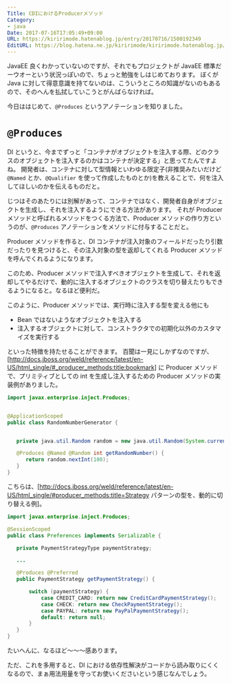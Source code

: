 ```yaml
---
Title: CDIにおけるProducerメソッド
Category:
- java
Date: 2017-07-16T17:05:49+09:00
URL: https://kiririmode.hatenablog.jp/entry/20170716/1500192349
EditURL: https://blog.hatena.ne.jp/kiririmode/kiririmode.hatenablog.jp/atom/entry/8599973812280147436
---
```


JavaEE 良くわかっていないのですが、それでもプロジェクトが JavaEE 標準だーウオーという状況っぽいので、ちょっと勉強をしはじめております。
ぼくが Java に対して得意意識を持てないのは、こういうところの知識がないのもあるので、そのへんを払拭していこうとがんばらなければ。


今日ははじめて、`@Produces` というアノテーションを知りました。

# `@Produces` 

DI というと、今までずっと「コンテナがオブジェクトを注入する際、どのクラスのオブジェクトを注入するのかはコンテナが決定する」と思ってたんですよね。
開発者は、コンテナに対して型情報といわゆる限定子(非推奨みたいだけど `@Named` とか、`@Qualifier` を使って作成したものとか)を教えることで、何を注入してほしいのかを伝えるものだと。

じつはそのあたりには別解があって、コンテナではなく、開発者自身がオブジェクトを生成し、それを注入するようにできる方法があります。
それが Producer メソッドと呼ばれるメソッドをつくる方法で、Producer メソッドの作り方というのが、`@Produces` アノテーションをメソッドに付与することだと。


Producer メソッドを作ると、DI コンテナが注入対象のフィールドだったり引数だったりを見つけると、その注入対象の型を返却してくれる Producer メソッドを呼んでくれるようになります。

このため、Producer メソッドで注入すべきオブジェクトを生成して、それを返却してやるだけで、動的に注入するオブジェクトのクラスを切り替えたりもできるようになると。なるほど便利だ。

このように、Producer メソッドでは、実行時に注入する型を変える他にも

- Bean ではないようなオブジェクトを注入する
- 注入するオブジェクトに対して、コンストラクタでの初期化以外のカスタマイズを実行する

といった特徴を持たせることができます。
百聞は一見にしかずなのですが、[http://docs.jboss.org/weld/reference/latest/en-US/html_single/#_producer_methods:title:bookmark] に Producer メソッドで、プリミティブとしての int を生成し注入するための Producer メソッドの実装例がありました。

```java
import javax.enterprise.inject.Produces;


@ApplicationScoped
public class RandomNumberGenerator {


   private java.util.Random random = new java.util.Random(System.currentTimeMillis());

   @Produces @Named @Random int getRandomNumber() {
      return random.nextInt(100);
   }
}
```

こちらは、[http://docs.jboss.org/weld/reference/latest/en-US/html_single/#producer_methods:title=Strategy パターンの型を、動的に切り替える例]。


```java
import javax.enterprise.inject.Produces;

@SessionScoped
public class Preferences implements Serializable {

   private PaymentStrategyType paymentStrategy;

   ...

   @Produces @Preferred
   public PaymentStrategy getPaymentStrategy() {

       switch (paymentStrategy) {
           case CREDIT_CARD: return new CreditCardPaymentStrategy();
           case CHECK: return new CheckPaymentStrategy();
           case PAYPAL: return new PayPalPaymentStrategy();
           default: return null;
       }
   }
}
```

たいへんに、なるほど〜〜〜感あります。

ただ、これを多用すると、DI における依存性解決がコードから読み取りにくくなるので、まぁ用法用量を守ってお使いくださいという感じなんでしょう。
